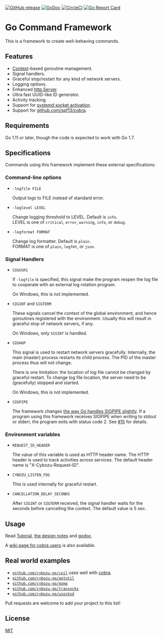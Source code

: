 [![GitHub release](https://img.shields.io/github/release/cybozu-go/well.svg?maxAge=60)][releases]
[![GoDoc](https://godoc.org/github.com/cybozu-go/well?status.svg)][godoc]
[![CircleCI](https://circleci.com/gh/cybozu-go/well.svg?style=svg)](https://circleci.com/gh/cybozu-go/well)
[![Go Report Card](https://goreportcard.com/badge/github.com/cybozu-go/well)](https://goreportcard.com/report/github.com/cybozu-go/well)

Go Command Framework
====================

This is a framework to create well-behaving commands.

Features
--------

* [Context](https://golang.org/pkg/context/)-based goroutine management.
* Signal handlers.
* Graceful stop/restart for any kind of network servers.
* Logging options.
* Enhanced [http.Server](https://golang.org/pkg/net/http/#Server).
* Ultra fast UUID-like ID generator.
* Activity tracking.
* Support for [systemd socket activation](http://0pointer.de/blog/projects/socket-activation.html).
* Support for [github.com/spf13/cobra][cobra].

Requirements
------------

Go 1.11 or later, though the code is expected to work with Go 1.7.

Specifications
--------------

Commands using this framework implement these external specifications:

### Command-line options

* `-logfile FILE`

    Output logs to FILE instead of standard error.

* `-loglevel LEVEL`

    Change logging threshold to LEVEL.  Default is `info`.  
    LEVEL is one of `critical`, `error`, `warning`, `info`, or `debug`.

* `-logformat FORMAT`

    Change log formatter.  Default is `plain`.  
    FORMAT is one of `plain`, `logfmt`, or `json`.

### Signal Handlers

* `SIGUSR1`

    If `-logfile` is specified, this signal make the program reopen
    the log file to cooperate with an external log rotation program.

    On Windows, this is not implemented.

* `SIGINT` and `SIGTERM`

    These signals cancel the context of the global environment,
    and hence goroutines registered with the environment.  Usually
    this will result in graceful stop of network servers, if any.

    On Windows, only `SIGINT` is handled.

* `SIGHUP`

    This signal is used to restart network servers gracefully.
    Internally, the main (master) process restarts its child process.
    The PID of the master process thus will not change.

    There is one limitation: the location of log file cannot be changed
    by graceful restart.  To change log file location, the server need
    to be (gracefully) stopped and started.

    On Windows, this is not implemented.

* `SIGPIPE`

    The framework changes [the way Go handles SIGPIPE slightly](https://golang.org/pkg/os/signal/#hdr-SIGPIPE).
    If a program using this framework receives SIGPIPE when writing to stdout or stderr, the program exits with status code 2.
    See [#15](https://github.com/cybozu-go/well/issues/15) for details.

### Environment variables

* `REQUEST_ID_HEADER`

    The value of this variable is used as HTTP header name.
    The HTTP header is used to track activities across services.
    The default header name is "X-Cybozu-Request-ID".

* `CYBOZU_LISTEN_FDS`

    This is used internally for graceful restart.

* `CANCELLATION_DELAY_SECONDS`

    After `SIGINT` or `SIGTERM` received, the signal handler waits for the seconds before cancelling the context.
    The default value is 5 sec.

Usage
-----

Read [Tutorial][wiki], [the design notes](DESIGN.md) and [godoc][].

A [wiki page for cobra users](https://github.com/cybozu-go/well/wiki/Use-with-spf13-cobra) is also available.

Real world examples
-------------------

* [`github.com/cybozu-go/coil`](https://github.com/cybozu-go/coil) uses well with [cobra][].
* [`github.com/cybozu-go/aptutil`](https://github.com/cybozu-go/aptutil)
* [`github.com/cybozu-go/goma`](https://github.com/cybozu-go/goma)
* [`github.com/cybozu-go/transocks`](https://github.com/cybozu-go/transocks)
* [`github.com/cybozu-go/usocksd`](https://github.com/cybozu-go/usocksd)

Pull requests are welcome to add your project to this list!

License
-------

[MIT][]

[releases]: https://github.com/cybozu-go/well/releases
[godoc]: https://godoc.org/github.com/cybozu-go/well
[wiki]: https://github.com/cybozu-go/well/wiki/Tutorial
[cobra]: https://github.com/spf13/cobra
[MIT]: https://opensource.org/licenses/MIT
